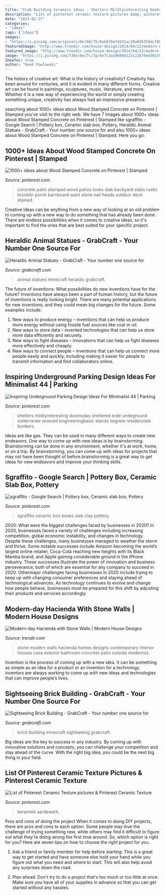 ```yaml
---
title: "Slab Building Ceramics Ideas : Shelters Mildlyinteresting Doomsday Sheltered Erde Undeground Sotterranee Wowotd Engineeringbasic Stanze Segrete Residenziale Bunkers"
description: "List of pinterest ceramic texture pictures &amp; pinterest ceramic texture"
date: "2023-02-27"
categories:
- "ideas"
tags: ["ideas"]
images:
- "https://i.pinimg.com/originals/0e/b8/76/0eb876af4d31ac18a695350dcf00c05a.jpg"
featuredImage: "http://www.trendir.com/house-design/2014/04/22/modern-day-hacienda-with-stone-walls-9.jpg"
featured_image: "http://www.trendir.com/house-design/2014/04/22/modern-day-hacienda-with-stone-walls-9.jpg"
image: "https://i.pinimg.com/736x/6e/7c/3a/6e7c3aa96066121c22674edd01598f7b.jpg"
ShowToc: true
author: "Reed Powlowski"
---
```



The history of creative art: What is the history of creativity?
Creativity has been around for centuries, and it is evident in many different forms. Creative art can be found in paintings, sculptures, music, literature, and more. Whether it is a new way of experiencing the world or simply creating something unique, creativity has always had an impressive presence.

	

		
searching about 1000+ ideas about Wood Stamped Concrete on Pinterest | Stamped you've visit to the right web. We have 7 Images about 1000+ ideas about Wood Stamped Concrete on Pinterest | Stamped like sgraffito - Google Search | Pottery box, Ceramic slab box, Pottery, Heraldic Animal Statues - GrabCraft - Your number one source for and also 1000+ ideas about Wood Stamped Concrete on Pinterest | Stamped. Here you go:
		
    
## 1000+ Ideas About Wood Stamped Concrete On Pinterest | Stamped

<img loading=lazy src="https://i.pinimg.com/originals/0e/b8/76/0eb876af4d31ac18a695350dcf00c05a.jpg" onerror="this.onerror=null;this.src='https://tse2.mm.bing.net/th?id=OIP.nnubZDfvlT-SI_yRbeHqtwHaLH&amp;pid=15.1';" alt="1000+ ideas about Wood Stamped Concrete on Pinterest | Stamped">

_Source: pinterest.com_

>concrete patio stamped wood patios looks slab backyard slabs rustic brooklin porch barnboard want stone nail heads outdoor deck stained. 

	

Creative ideas can be anything from a new way of looking at an old problem to coming up with a new way to do something that has already been done. There are endless possibilities when it comes to creative ideas, so it's important to find the ones that are best suited for your specific project.

    
## Heraldic Animal Statues - GrabCraft - Your Number One Source For

<img loading=lazy src="http://www.grabcraft.com/files/products/large/large_heraldic-animal-statues-3280.png" onerror="this.onerror=null;this.src='https://tse2.mm.bing.net/th?id=OIP.v_SWo-TDqXijOxGWf2xTZAHaE5&amp;pid=15.1';" alt="Heraldic Animal Statues - GrabCraft - Your number one source for">

_Source: grabcraft.com_

>animal statues minecraft heraldic grabcraft. 

	

The future of inventions: What possibilities do new inventions have for the future?
Inventions have always been a part of human history, but the future of inventions is really looking bright. There are many potential applications for new inventions, and they could mean big changes for the future. Some examples include:
1. New ways to produce energy – inventions that can help us produce more energy without using fossile fuel sources like coal or oil.
2. New ways to store data – invented technologies that can help us store more data efficiently and securely.
3. New ways to fight diseases – innovations that can help us fight diseases more effectively and cheaply.
4. New ways to connect people – inventions that can help us connect more people easily and quickly, including making it easier for people to transmit information and find collaborators online.

    
## Inspiring Underground Parking Design Ideas For Minimalist 44 | Parking

<img loading=lazy src="https://i.pinimg.com/736x/64/58/57/645857b67d28cff016cbd2a8d951f34d.jpg" onerror="this.onerror=null;this.src='https://tse1.mm.bing.net/th?id=OIP.mrua6Qk-lVrubjGOYajO_QHaJ3&amp;pid=15.1';" alt="Inspiring Underground Parking Design Ideas For Minimalist 44 | Parking">

_Source: pinterest.com_

>shelters mildlyinteresting doomsday sheltered erde undeground sotterranee wowotd engineeringbasic stanze segrete residenziale bunkers. 

	

Ideas are like gas. They can be used in many different ways to create new endeavors. One way to come up with new ideas is by brainstorming. Brainstorming can be done in any environment, whether it's at work, home, or on a trip. By brainstorming, you can come up with ideas for projects that may not have been thought of before.brainstorming is a great way to get ideas for new endeavors and improve your thinking skills.

    
## Sgraffito - Google Search | Pottery Box, Ceramic Slab Box, Pottery

<img loading=lazy src="https://i.pinimg.com/736x/b3/75/60/b375605a3e04a93c38bbacf4a18eeb68--sgraffito-gypsy.jpg" onerror="this.onerror=null;this.src='https://tse2.mm.bing.net/th?id=OIP.g9Ky5Z5YWSXyfuAmH4uJeQHaH6&amp;pid=15.1';" alt="sgraffito - Google Search | Pottery box, Ceramic slab box, Pottery">

_Source: pinterest.com_

>sgraffito ceramic box boxes slab clay pottery. 

	

2020: What were the biggest challenges faced by businesses in 2020?
In 2020, businesses faced a variety of challenges including increasing competition, global economic instability, and changes in technology. Despite these challenges, many businesses managed to weather the storm and thrive. Some notable successes include Amazon becoming the world’s largest online retailer, Coca-Cola reaching new heights with its Black Mamba brand, and Apple gaining considerable ground in the iPhone industry.
These successes illustrate the power of innovation and business perseverance, both of which are essential for any company to succeed in 2020. Othermajor challenges facing businesses in 2020 include trying to keep up with changing consumer preferences and staying ahead of technological advances. As technology continues to evolve and change how people behave, businesses must be prepared for this shift by adjusting their products and services accordingly.

    
## Modern-day Hacienda With Stone Walls | Modern House Designs

<img loading=lazy src="http://www.trendir.com/house-design/2014/04/22/modern-day-hacienda-with-stone-walls-9.jpg" onerror="this.onerror=null;this.src='https://tse2.mm.bing.net/th?id=OIP.j5USdJOe_vctfCSlQsLZOAHaE7&amp;pid=15.1';" alt="Modern-day Hacienda with Stone Walls | Modern House Designs">

_Source: trendir.com_

>stone modern walls hacienda homes designs contemporary interior houses casa exterior bathroom concrete patio outside modernas. 

	

Invention is the process of coming up with a new idea. It can be something as simple as an idea for a product or an invention for a technology. inventors are always working to come up with new ideas and technologies that can improve people’s lives.

    
## Sightseeing Brick Building - GrabCraft - Your Number One Source For

<img loading=lazy src="http://www.grabcraft.com/files/products/large/large_sightseeing-brick-building-4304.png" onerror="this.onerror=null;this.src='https://tse3.mm.bing.net/th?id=OIP.VPNEQ0Qf0JEyMj9fOo88wgAAAA&amp;pid=15.1';" alt="Sightseeing Brick Building - GrabCraft - Your number one source for">

_Source: grabcraft.com_

>brick building minecraft sightseeing grabcraft. 

	

Big ideas are the key to success in any industry. By coming up with innovative solutions and concepts, you can challenge your competition and stay ahead of the curve. With the right big idea, you could be the next big thing in your field.

    
## List Of Pinterest Ceramic Texture Pictures &amp; Pinterest Ceramic Texture

<img loading=lazy src="https://i.pinimg.com/736x/6e/7c/3a/6e7c3aa96066121c22674edd01598f7b.jpg" onerror="this.onerror=null;this.src='https://tse1.mm.bing.net/th?id=OIP.n7dFISF5CXaQm6Toh_hnFgHaJ4&amp;pid=15.1';" alt="List of Pinterest Ceramic Texture pictures &amp; Pinterest Ceramic Texture">

_Source: pinterest.com_

>keramiek aardewerk. 

	

Pros and cons of doing the project
When it comes to doing DIY projects, there are pros and cons to each option. Some people may love the challenge of trying something new, while others may find it difficult to figure out what they're doing wrong the first time around.  So, which option is right for you? Here are seven tips on how to choose the right project for you.
1) Ask a friend or family member for help before starting: This is a great way to get started and have someone else hold your hand while you figure out what you need and where to start. This will also help avoid any surprises down the road.

2) Plan ahead: Don't try to do a project that's too much or too little at once. Make sure you have all of your supplies in advance so that you can get started without any hassles.

